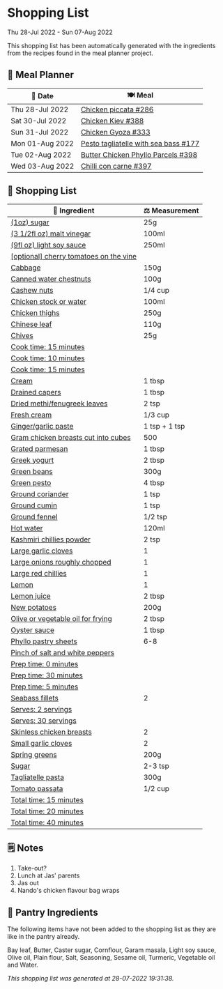 # Shopping List

Thu 28-Jul 2022 - Sun 07-Aug 2022

This shopping list has been automatically generated with the ingredients from the recipes found in the meal planner project.

## 📅 Meal Planner

|📅 Date| 🍽️ Meal|
|----|----|
|Thu 28-Jul 2022|[Chicken piccata #286](https://github.com/jcallaghan/The-Cookbook/issues/286)|
|Sat 30-Jul 2022|[Chicken Kiev #388](https://github.com/jcallaghan/The-Cookbook/issues/388)|
|Sun 31-Jul 2022|[Chicken Gyoza #333](https://github.com/jcallaghan/The-Cookbook/issues/333)|
|Mon 01-Aug 2022|[Pesto tagliatelle with sea bass #177](https://github.com/jcallaghan/The-Cookbook/issues/177)|
|Tue 02-Aug 2022|[Butter Chicken Phyllo Parcels #398](https://github.com/jcallaghan/The-Cookbook/issues/398)|
|Wed 03-Aug 2022|[Chilli con carne #397](https://github.com/jcallaghan/The-Cookbook/issues/397)|

## 🛒 Shopping List

| 🍌 Ingredient| ⚖️ Measurement|
|----------|-----------|
|[(1oz) sugar](https://www.sainsburys.co.uk/gol-ui/SearchResults/(1oz)%20sugar)|25g|
|[(3 1/2fl oz) malt vinegar](https://www.sainsburys.co.uk/gol-ui/SearchResults/(3%201/2fl%20oz)%20malt%20vinegar)|100ml|
|[(9fl oz) light soy sauce](https://www.sainsburys.co.uk/gol-ui/SearchResults/(9fl%20oz)%20light%20soy%20sauce)|250ml|
|[[optional] cherry tomatoes on the vine](https://www.sainsburys.co.uk/gol-ui/SearchResults/[optional]%20cherry%20tomatoes%20on%20the%20vine)||
|[Cabbage](https://www.sainsburys.co.uk/gol-ui/SearchResults/Cabbage)|150g|
|[Canned water chestnuts](https://www.sainsburys.co.uk/gol-ui/SearchResults/Canned%20water%20chestnuts)|100g|
|[Cashew nuts](https://www.sainsburys.co.uk/gol-ui/SearchResults/Cashew%20nuts)|1/4 cup|
|[Chicken stock or water](https://www.sainsburys.co.uk/gol-ui/SearchResults/Chicken%20stock%20or%20water)|100ml|
|[Chicken thighs](https://www.sainsburys.co.uk/gol-ui/SearchResults/Chicken%20thighs)|250g|
|[Chinese leaf](https://www.sainsburys.co.uk/gol-ui/SearchResults/Chinese%20leaf)|110g|
|[Chives](https://www.sainsburys.co.uk/gol-ui/SearchResults/Chives)|25g|
|[Cook time:  15 minutes](https://www.sainsburys.co.uk/gol-ui/SearchResults/Cook%20time:%20%2015%20minutes)||
|[Cook time: 10 minutes](https://www.sainsburys.co.uk/gol-ui/SearchResults/Cook%20time:%2010%20minutes)||
|[Cook time: 15 minutes](https://www.sainsburys.co.uk/gol-ui/SearchResults/Cook%20time:%2015%20minutes)||
|[Cream](https://www.sainsburys.co.uk/gol-ui/SearchResults/Cream)|1 tbsp|
|[Drained capers](https://www.sainsburys.co.uk/gol-ui/SearchResults/Drained%20capers)|1 tbsp|
|[Dried methi/fenugreek leaves](https://www.sainsburys.co.uk/gol-ui/SearchResults/Dried%20methi/fenugreek%20leaves)|2 tsp|
|[Fresh cream](https://www.sainsburys.co.uk/gol-ui/SearchResults/Fresh%20cream)|1/3 cup|
|[Ginger/garlic paste](https://www.sainsburys.co.uk/gol-ui/SearchResults/Ginger/garlic%20paste)|1 tsp + 1 tsp|
|[Gram chicken breasts cut into cubes](https://www.sainsburys.co.uk/gol-ui/SearchResults/Gram%20chicken%20breasts%20cut%20into%20cubes)|500|
|[Grated parmesan](https://www.sainsburys.co.uk/gol-ui/SearchResults/Grated%20parmesan)|1 tbsp|
|[Greek yogurt](https://www.sainsburys.co.uk/gol-ui/SearchResults/Greek%20yogurt)|2 tbsp|
|[Green beans](https://www.sainsburys.co.uk/gol-ui/SearchResults/Green%20beans)|300g|
|[Green pesto](https://www.sainsburys.co.uk/gol-ui/SearchResults/Green%20pesto)|4 tbsp|
|[Ground coriander](https://www.sainsburys.co.uk/gol-ui/SearchResults/Ground%20coriander)|1 tsp|
|[Ground cumin](https://www.sainsburys.co.uk/gol-ui/SearchResults/Ground%20cumin)|1 tsp|
|[Ground fennel](https://www.sainsburys.co.uk/gol-ui/SearchResults/Ground%20fennel)|1/2 tsp|
|[Hot water](https://www.sainsburys.co.uk/gol-ui/SearchResults/Hot%20water)|120ml|
|[Kashmiri chillies powder](https://www.sainsburys.co.uk/gol-ui/SearchResults/Kashmiri%20chillies%20powder)|2 tsp|
|[Large garlic cloves](https://www.sainsburys.co.uk/gol-ui/SearchResults/Large%20garlic%20cloves)|1|
|[Large onions roughly chopped](https://www.sainsburys.co.uk/gol-ui/SearchResults/Large%20onions%20roughly%20chopped)|1|
|[Large red chillies](https://www.sainsburys.co.uk/gol-ui/SearchResults/Large%20red%20chillies)|1|
|[Lemon](https://www.sainsburys.co.uk/gol-ui/SearchResults/Lemon)|1|
|[Lemon juice](https://www.sainsburys.co.uk/gol-ui/SearchResults/Lemon%20juice)|2 tbsp|
|[New potatoes](https://www.sainsburys.co.uk/gol-ui/SearchResults/New%20potatoes)|200g|
|[Olive or vegetable oil for frying](https://www.sainsburys.co.uk/gol-ui/SearchResults/Olive%20or%20vegetable%20oil%20for%20frying)|2 tbsp|
|[Oyster sauce](https://www.sainsburys.co.uk/gol-ui/SearchResults/Oyster%20sauce)|1 tbsp|
|[Phyllo pastry sheets](https://www.sainsburys.co.uk/gol-ui/SearchResults/Phyllo%20pastry%20sheets)|6-8|
|[Pinch of salt and white peppers](https://www.sainsburys.co.uk/gol-ui/SearchResults/Pinch%20of%20salt%20and%20white%20peppers)||
|[Prep time: 0 minutes](https://www.sainsburys.co.uk/gol-ui/SearchResults/Prep%20time:%200%20minutes)||
|[Prep time: 30 minutes](https://www.sainsburys.co.uk/gol-ui/SearchResults/Prep%20time:%2030%20minutes)||
|[Prep time: 5 minutes](https://www.sainsburys.co.uk/gol-ui/SearchResults/Prep%20time:%205%20minutes)||
|[Seabass fillets](https://www.sainsburys.co.uk/gol-ui/SearchResults/Seabass%20fillets)|2|
|[Serves: 2 servings](https://www.sainsburys.co.uk/gol-ui/SearchResults/Serves:%202%20servings)||
|[Serves: 30 servings](https://www.sainsburys.co.uk/gol-ui/SearchResults/Serves:%2030%20servings)||
|[Skinless chicken breasts](https://www.sainsburys.co.uk/gol-ui/SearchResults/Skinless%20chicken%20breasts)|2|
|[Small garlic cloves](https://www.sainsburys.co.uk/gol-ui/SearchResults/Small%20garlic%20cloves)|2|
|[Spring greens](https://www.sainsburys.co.uk/gol-ui/SearchResults/Spring%20greens)|200g|
|[Sugar](https://www.sainsburys.co.uk/gol-ui/SearchResults/Sugar)|2-3 tsp|
|[Tagliatelle pasta](https://www.sainsburys.co.uk/gol-ui/SearchResults/Tagliatelle%20pasta)|300g|
|[Tomato passata](https://www.sainsburys.co.uk/gol-ui/SearchResults/Tomato%20passata)|1/2 cup|
|[Total time: 15 minutes](https://www.sainsburys.co.uk/gol-ui/SearchResults/Total%20time:%2015%20minutes)||
|[Total time: 20 minutes](https://www.sainsburys.co.uk/gol-ui/SearchResults/Total%20time:%2020%20minutes)||
|[Total time: 40 minutes](https://www.sainsburys.co.uk/gol-ui/SearchResults/Total%20time:%2040%20minutes)||

## 🗒️ Notes

1. Take-out?
1. Lunch at Jas' parents
1. Jas out
1. Nando's chicken flavour bag wraps

## 🏪 Pantry Ingredients

The following items have not been added to the shopping list as they are like in the pantry already.

Bay leaf, Butter, Caster sugar, Cornflour, Garam masala, Light soy sauce, Olive oil, Plain flour, Salt, Seasoning, Sesame oil, Turmeric, Vegetable oil and Water.


_This shopping list was generated at 28-07-2022 19:31:38._